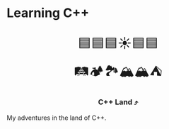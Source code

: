 # Learning C++

<center>
<span style="font-size:30px;">

🟦🟦🟦☀🟦🟦<br>
🛤🏕🏞🏔🏔⛺

</span>

### **C++ Land** ⤴

</center>

My adventures in the land of C++.